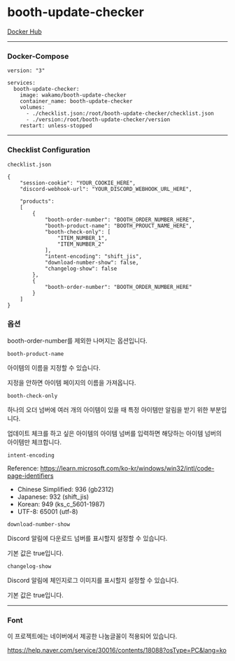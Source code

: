 # booth-update-checker

[Docker Hub](https://hub.docker.com/r/wakamo/booth-update-checker)

***
### Docker-Compose
```
version: "3"

services:
  booth-update-checker:
    image: wakamo/booth-update-checker
    container_name: booth-update-checker
    volumes:
      - ./checklist.json:/root/booth-update-checker/checklist.json
      - ./version:/root/booth-update-checker/version
    restart: unless-stopped
```

---

### Checklist Configuration

`checklist.json`
```
{
    "session-cookie": "YOUR_COOKIE_HERE",
    "discord-webhook-url": "YOUR_DISCORD_WEBHOOK_URL_HERE",

    "products":
    [
        {
            "booth-order-number": "BOOTH_ORDER_NUMBER_HERE",
            "booth-product-name": "BOOTH_PROUCT_NAME_HERE",
            "booth-check-only": [
                "ITEM_NUMBER_1",
                "ITEM_NUMBER_2"
            ],
            "intent-encoding": "shift_jis",
            "download-number-show": false,
            "changelog-show": false
        },
        {
            "booth-order-number": "BOOTH_ORDER_NUMBER_HERE"
        }
    ]
}
```

### 옵션

booth-order-number를 제외한 나머지는 옵션입니다.

`booth-product-name`

아이템의 이름을 지정할 수 있습니다.

지정을 안하면 아이템 페이지의 이름을 가져옵니다.

`booth-check-only`

하나의 오더 넘버에 여러 개의 아이템이 있을 때 특정 아이템만 알림을 받기 위한 부분입니다.

업데이트 체크를 하고 싶은 아이템의 아이템 넘버를 입력하면 해당하는 아이템 넘버의 아이템만 체크합니다.

`intent-encoding`

Reference: https://learn.microsoft.com/ko-kr/windows/win32/intl/code-page-identifiers
- Chinese Simplified: 936 (gb2312)
- Japanese: 932 (shift_jis)
- Korean: 949 (ks_c_5601-1987)
- UTF-8: 65001 (utf-8)

`download-number-show`

Discord 알림에 다운로드 넘버를 표시할지 설정할 수 있습니다.

기본 값은 true입니다.

`changelog-show`

Discord 알림에 체인지로그 이미지를 표시할지 설정할 수 있습니다.

기본 값은 true입니다.

---
### Font
이 프로젝트에는 네이버에서 제공한 나눔글꼴이 적용되어 있습니다.

https://help.naver.com/service/30016/contents/18088?osType=PC&lang=ko
